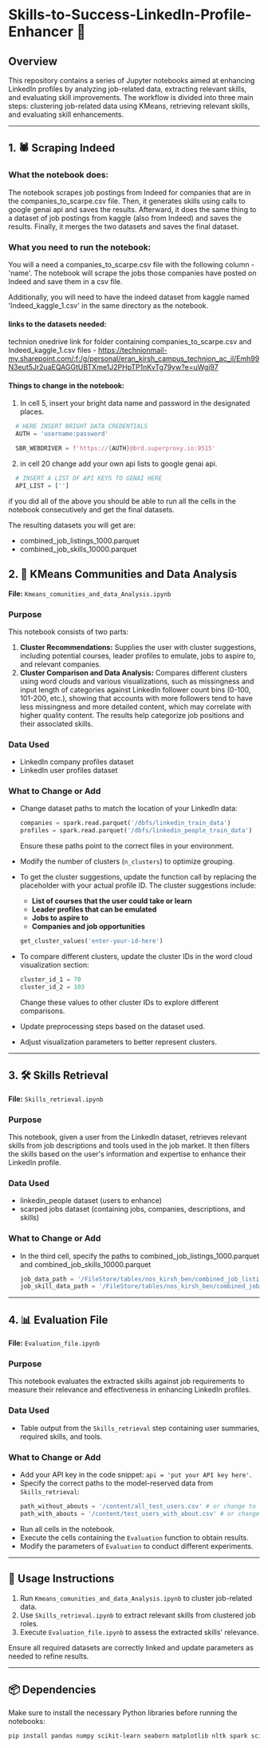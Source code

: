 # Skills-to-Success-LinkedIn-Profile-Enhancer 🚀

## Overview

This repository contains a series of Jupyter notebooks aimed at enhancing LinkedIn profiles by analyzing job-related data, extracting relevant skills, and evaluating skill improvements. The workflow is divided into three main steps: clustering job-related data using KMeans, retrieving relevant skills, and evaluating skill enhancements.

---
## 1. 🕷️ Scraping Indeed 
### What the notebook does:
The notebook scrapes job postings from Indeed for companies that are in the companies_to_scarpe.csv file.
Then, it generates skills using calls to google genai api and saves the results.
Afterward, it does the same thing to a dataset of job postings from kaggle (also from Indeed) and saves the results.
Finally, it merges the two datasets and saves the final dataset.

### What you need to run the notebook:
You will a need a companies_to_scarpe.csv file with the following column - 'name'.
The notebook will scrape the jobs those companies have posted on Indeed and save them in a csv file.

Additionally, you will need to have the indeed dataset from kaggle named 'Indeed_kaggle_1.csv' in the same directory as the notebook.

#### links to the datasets needed: 

technion onedrive link for folder containing companies_to_scarpe.csv and Indeed_kaggle_1.csv files - https://technionmail-my.sharepoint.com/:f:/g/personal/eran_kirsh_campus_technion_ac_il/Emh99N3eut5Jr2uaEQAGGtUBTXme1J2PHpTP1nKvTg79yw?e=uWgj97



#### Things to change in the notebook:

1. In cell 5, insert your bright data name and password in the designated places.

```python
  # HERE INSERT BRIGHT DATA CREDENTIALS
  AUTH = 'username:password'

  SBR_WEBDRIVER = f'https://{AUTH}@brd.superproxy.io:9515'
  ```

2. in cell 20 change add your own api lists to google genai api.

```python
  # INSERT A LIST OF API KEYS TO GENAI HERE
  API_LIST = ['']
  ```

if you did all of the above you should be able to run all the cells in the notebook consecutively and get the final datasets.

The resulting datasets you will get are:
- combined_job_listings_1000.parquet
- combined_job_skills_10000.parquet

## 2. 🧩 KMeans Communities and Data Analysis

**File:** `Kmeans_comunities_and_data_Analysis.ipynb`

### Purpose

This notebook consists of two parts:

1. **Cluster Recommendations:** Supplies the user with cluster suggestions, including potential courses, leader profiles to emulate, jobs to aspire to, and relevant companies.
2. **Cluster Comparison and Data Analysis:** Compares different clusters using word clouds and various visualizations, such as missingness and input length of categories against LinkedIn follower count bins (0-100, 101-200, etc.), showing that accounts with more followers tend to have less missingness and more detailed content, which may correlate with higher quality content. The results help categorize job positions and their associated skills.

### Data Used

- LinkedIn company profiles dataset
- LinkedIn user profiles dataset

### What to Change or Add

- Change dataset paths to match the location of your LinkedIn data:
  ```python
  companies = spark.read.parquet('/dbfs/linkedin_train_data')
  profiles = spark.read.parquet('/dbfs/linkedin_people_train_data')
  ```
  Ensure these paths point to the correct files in your environment.
- Modify the number of clusters (`n_clusters`) to optimize grouping.
- To get the cluster suggestions, update the function call by replacing the placeholder with your actual profile ID. The cluster suggestions include:

  - **List of courses that the user could take or learn**
  - **Leader profiles that can be emulated**
  - **Jobs to aspire to**
  - **Companies and job opportunities**
  ```python
  get_cluster_values('enter-your-id-here')
  ```
- To compare different clusters, update the cluster IDs in the word cloud visualization section:
  ```python
  cluster_id_1 = 70
  cluster_id_2 = 103
  ```
  Change these values to other cluster IDs to explore different comparisons.
- Update preprocessing steps based on the dataset used.
- Adjust visualization parameters to better represent clusters.

---

## 3. 🛠️ Skills Retrieval

**File:** `Skills_retrieval.ipynb`

### Purpose

This notebook, given a user from the LinkedIn dataset, retrieves relevant skills from job descriptions and tools used in the job market. It then filters the skills based on the user's information and expertise to enhance their LinkedIn profile.

### Data Used

- linkedin_people dataset (users to enhance)
- scarped jobs dataset (containing jobs, companies, descriptions, and skills)

### What to Change or Add

- In the third cell, specify the paths to combined_job_listings_1000.parquet and combined_job_skills_10000.parquet

  ```python
  job_data_path = '/FileStore/tables/nos_kirsh_ben/combined_job_listings_10000.parquet'
  job_skill_data_path = '/FileStore/tables/nos_kirsh_ben/combined_job_skills_10000.parquet'
  ```


---

## 4. 📊 Evaluation File

**File:** `Evaluation_file.ipynb`

### Purpose

This notebook evaluates the extracted skills against job requirements to measure their relevance and effectiveness in enhancing LinkedIn profiles.

### Data Used

- Table output from the `Skills_retrieval` step containing user summaries, required skills, and tools.

### What to Change or Add

- Add your API key in the code snippet: `api = 'put your API key here'`.
- Specify the correct paths to the model-reserved data from `Skills_retrieval`:
  ```python
  path_without_abouts = '/content/all_test_users.csv' # or change to the path of the file without abouts.
  path_with_abouts = '/content/test_users_with_about.csv' # or change to the path of the file with abouts.
  ```
- Run all cells in the notebook.
- Execute the cells containing the `Evaluation` function to obtain results.
- Modify the parameters of `Evaluation` to conduct different experiments.

---

## 📖 Usage Instructions

1. Run `Kmeans_comunities_and_data_Analysis.ipynb` to cluster job-related data.
2. Use `Skills_retrieval.ipynb` to extract relevant skills from clustered job roles.
3. Execute `Evaluation_file.ipynb` to assess the extracted skills' relevance.

Ensure all required datasets are correctly linked and update parameters as needed to refine results.

---

## 📦 Dependencies

Make sure to install the necessary Python libraries before running the notebooks:

```bash
pip install pandas numpy scikit-learn seaborn matplotlib nltk spark scipy google-generativeai
```

